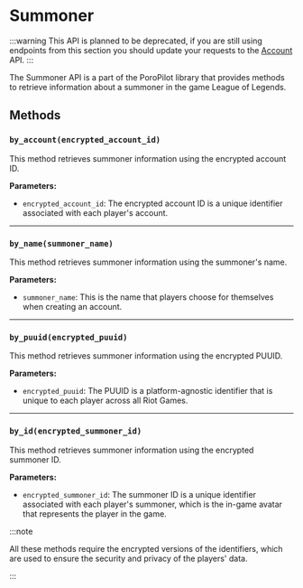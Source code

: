 # Summoner

:::warning
This API is planned to be deprecated, if you are still using endpoints from this section you should update your requests to the [Account](/Endpoints/account.md) API.
:::

The Summoner API is a part of the PoroPilot library that provides methods to retrieve information about a summoner in the game League of Legends.

## Methods

### `by_account(encrypted_account_id)`

This method retrieves summoner information using the encrypted account ID.

**Parameters:**

- `encrypted_account_id`: The encrypted account ID is a unique identifier associated with each player's account.

---

### `by_name(summoner_name)`

This method retrieves summoner information using the summoner's name.

**Parameters:**

- `summoner_name`: This is the name that players choose for themselves when creating an account.

---

### `by_puuid(encrypted_puuid)`

This method retrieves summoner information using the encrypted PUUID.

**Parameters:**

- `encrypted_puuid`: The PUUID is a platform-agnostic identifier that is unique to each player across all Riot Games.

---

### `by_id(encrypted_summoner_id)`

This method retrieves summoner information using the encrypted summoner ID.

**Parameters:**

- `encrypted_summoner_id`: The summoner ID is a unique identifier associated with each player's summoner, which is the in-game avatar that represents the player in the game.

:::note

All these methods require the encrypted versions of the identifiers, which are used to ensure the security and privacy of the players' data.

:::